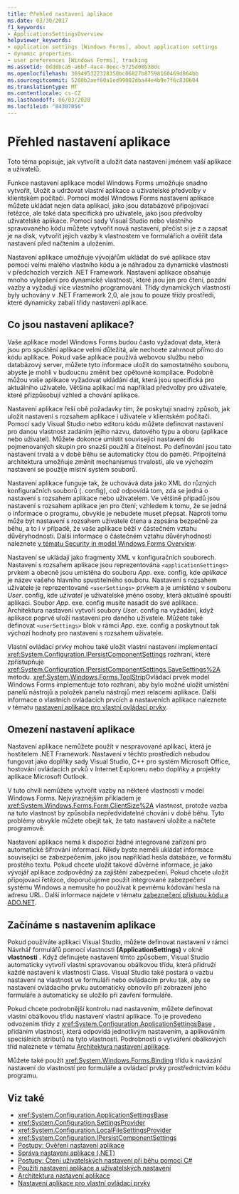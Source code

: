 ```yaml
---
title: Přehled nastavení aplikace
ms.date: 03/30/2017
f1_keywords:
- ApplicationsSettingsOverview
helpviewer_keywords:
- application settings [Windows Forms], about application settings
- dynamic properties
- user preferences [Windows Forms], tracking
ms.assetid: 0dd8bca5-a6bf-4ac4-8eec-5725d08b38dc
ms.openlocfilehash: 369495322328350bc06827b87598160469d864bb
ms.sourcegitcommit: 5280b2aef60a1ed99002dba44e4b9e7f6c830604
ms.translationtype: MT
ms.contentlocale: cs-CZ
ms.lasthandoff: 06/03/2020
ms.locfileid: "84307056"
---
```

# <a name="application-settings-overview"></a>Přehled nastavení aplikace
Toto téma popisuje, jak vytvořit a uložit data nastavení jménem vaší aplikace a uživatelů.

 Funkce nastavení aplikace model Windows Forms umožňuje snadno vytvořit, Uložit a udržovat vlastní aplikace a uživatelské předvolby v klientském počítači. Pomocí model Windows Forms nastavení aplikace můžete ukládat nejen data aplikací, jako jsou databázové připojovací řetězce, ale také data specifická pro uživatele, jako jsou předvolby uživatelské aplikace. Pomocí sady Visual Studio nebo vlastního spravovaného kódu můžete vytvořit nová nastavení, přečíst si je z a zapsat je na disk, vytvořit jejich vazby k vlastnostem ve formulářích a ověřit data nastavení před načtením a uložením.

 Nastavení aplikace umožňuje vývojářům ukládat do své aplikace stav pomocí velmi malého vlastního kódu a je náhradou za dynamické vlastnosti v předchozích verzích .NET Framework. Nastavení aplikace obsahuje mnoho vylepšení pro dynamické vlastnosti, které jsou jen pro čtení, pozdní vazby a vyžadují více vlastního programování. Třídy dynamických vlastností byly uchovány v .NET Framework 2,0, ale jsou to pouze třídy prostředí, které dynamicky zabalí třídy nastavení aplikace.

## <a name="what-are-application-settings"></a>Co jsou nastavení aplikace?
 Vaše aplikace model Windows Forms budou často vyžadovat data, která jsou pro spuštění aplikace velmi důležitá, ale nechcete zahrnout přímo do kódu aplikace. Pokud vaše aplikace používá webovou službu nebo databázový server, můžete tyto informace uložit do samostatného souboru, abyste je mohli v budoucnu změnit bez opětovné kompilace. Podobně můžou vaše aplikace vyžadovat ukládání dat, která jsou specifická pro aktuálního uživatele. Většina aplikací má například předvolby pro uživatele, které přizpůsobují vzhled a chování aplikace.

 Nastavení aplikace řeší obě požadavky tím, že poskytují snadný způsob, jak uložit nastavení s rozsahem aplikace i uživatele v klientském počítači. Pomocí sady Visual Studio nebo editoru kódu můžete definovat nastavení pro danou vlastnost zadáním jejího názvu, datového typu a oboru (aplikace nebo uživatel). Můžete dokonce umístit související nastavení do pojmenovaných skupin pro snazší použití a čitelnost. Po definování jsou tato nastavení trvalá a v době běhu se automaticky čtou do paměti. Připojitelná architektura umožňuje změnit mechanismus trvalosti, ale ve výchozím nastavení se použije místní systém souborů.

 Nastavení aplikace funguje tak, že uchovává data jako XML do různých konfiguračních souborů (. config), což odpovídá tom, zda se jedná o nastavení s rozsahem aplikace nebo uživatelem. Ve většině případů jsou nastavení s rozsahem aplikace jen pro čtení; vzhledem k tomu, že se jedná o informace o programu, obvykle je nebudete muset přepsat. Naproti tomu může být nastavení s rozsahem uživatele čtena a zapsána bezpečně za běhu, a to i v případě, že vaše aplikace běží v částečném vztahu důvěryhodnosti. Další informace o částečném vztahu důvěryhodnosti naleznete [v tématu Security in model Windows Forms Overview](../security-in-windows-forms-overview.md).

 Nastavení se ukládají jako fragmenty XML v konfiguračních souborech. Nastavení s rozsahem aplikace jsou reprezentována `<applicationSettings>` prvkem a obecně jsou umístěna do souboru *App*. exe. config, kde *aplikace* je název vašeho hlavního spustitelného souboru. Nastavení s rozsahem uživatele je reprezentované `<userSettings>` prvkem a je umístěno v souboru *User*. config, kde *uživatel* je uživatelské jméno osoby, která aktuálně spouští aplikaci. Soubor *App*. exe. config musíte nasadit do své aplikace. Architektura nastavení vytvoří soubory *User*. config na vyžádání, když aplikace poprvé uloží nastavení pro daného uživatele. Můžete také definovat `<userSettings>` blok v rámci *App*. exe. config a poskytnout tak výchozí hodnoty pro nastavení s rozsahem uživatele.

 Vlastní ovládací prvky mohou také uložit vlastní nastavení implementací <xref:System.Configuration.IPersistComponentSettings> rozhraní, které zpřístupňuje <xref:System.Configuration.IPersistComponentSettings.SaveSettings%2A> metodu. <xref:System.Windows.Forms.ToolStrip>Ovládací prvek model Windows Forms implementuje toto rozhraní, aby bylo možné uložit umístění panelů nástrojů a položek panelu nástrojů mezi relacemi aplikace. Další informace o vlastních ovládacích prvcích a nastaveních aplikace naleznete v tématu [nastavení aplikace pro vlastní ovládací prvky](application-settings-for-custom-controls.md).

## <a name="limitations-of-application-settings"></a>Omezení nastavení aplikace
 Nastavení aplikace nemůžete použít v nespravované aplikaci, která je hostitelem .NET Framework. Nastavení v těchto prostředích nebudou fungovat jako doplňky sady Visual Studio, C++ pro systém Microsoft Office, hostování ovládacích prvků v Internet Exploreru nebo doplňky a projekty aplikace Microsoft Outlook.

 V tuto chvíli nemůžete vytvořit vazby na některé vlastnosti v model Windows Forms. Nejvýraznějším příkladem je <xref:System.Windows.Forms.Form.ClientSize%2A> vlastnost, protože vazba na tuto vlastnost by způsobila nepředvídatelné chování v době běhu. Tyto problémy obvykle můžete obejít tak, že tato nastavení uložíte a načtete programově.

 Nastavení aplikace nemá k dispozici žádné integrované zařízení pro automatické šifrování informací. Nikdy byste neměli ukládat informace související se zabezpečením, jako jsou například hesla databáze, ve formátu prostého textu. Pokud chcete uložit takové důvěrné informace, je jako vývojář aplikace zodpovědný za zajištění zabezpečení. Pokud chcete uložit připojovací řetězce, doporučujeme použít integrované zabezpečení systému Windows a nemusíte ho používat k pevnému kódování hesla na adresu URL. Další informace najdete v tématu [zabezpečení přístupu kódu a ADO.NET](../../data/adonet/code-access-security.md).

## <a name="getting-started-with-application-settings"></a>Začínáme s nastavením aplikace
 Pokud používáte aplikaci Visual Studio, můžete definovat nastavení v rámci Návrhář formulářů pomocí vlastnosti **(ApplicationSettings)** v okně **vlastnosti** . Když definujete nastavení tímto způsobem, Visual Studio automaticky vytvoří vlastní spravovanou obálkovou třídu, která přidruží každé nastavení k vlastnosti Class. Visual Studio také postará o vazbu nastavení na vlastnost ve formuláři nebo ovládacím prvku tak, aby se nastavení ovládacího prvku automaticky obnovilo při zobrazení jeho formuláře a automaticky se uložilo při zavření formuláře.

 Pokud chcete podrobnější kontrolu nad nastavením, můžete definovat vlastní obálkovou třídu nastavení vlastní aplikace. To je provedeno odvozením třídy z <xref:System.Configuration.ApplicationSettingsBase> , přidáním vlastnosti, která odpovídá jednotlivým nastavením, a aplikováním speciálních atributů na tyto vlastnosti. Podrobnosti o vytváření obálkových tříd naleznete v tématu [Architektura nastavení aplikace](application-settings-architecture.md).

 Můžete také použít <xref:System.Windows.Forms.Binding> třídu k navázání nastavení do vlastností pro formuláře a ovládací prvky prostřednictvím kódu programu.

## <a name="see-also"></a>Viz také

- <xref:System.Configuration.ApplicationSettingsBase>
- <xref:System.Configuration.SettingsProvider>
- <xref:System.Configuration.LocalFileSettingsProvider>
- <xref:System.Configuration.IPersistComponentSettings>
- [Postupy: Ověření nastavení aplikace](how-to-validate-application-settings.md)
- [Správa nastavení aplikace (.NET)](/visualstudio/ide/managing-application-settings-dotnet)
- [Postupy: Čtení uživatelských nastavení při běhu pomocí C#](how-to-read-settings-at-run-time-with-csharp.md)
- [Použití nastavení aplikace a uživatelských nastavení](using-application-settings-and-user-settings.md)
- [Architektura nastavení aplikace](application-settings-architecture.md)
- [Nastavení aplikace pro vlastní ovládací prvky](application-settings-for-custom-controls.md)
